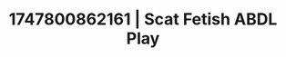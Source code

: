 ---
categories:
- Erotic vulnerability
- Morning passion
- Erotic friction
- Office affair
- Mirror play
image: /assets/images/1747800862161.jpg
layout: post
seo:
  description: Featured content with sensual Scat Fetish, ABDL Play. HD images available.
  keywords: Scat Fetish, ABDL Play
  og_image: /assets/images/1747800862161.jpg
  schema_type: VisualArtwork
tags:
- ABDL Play
- '#1747800862161'
- Scat Fetish
title: 1747800862161 | Scat Fetish ABDL Play
---